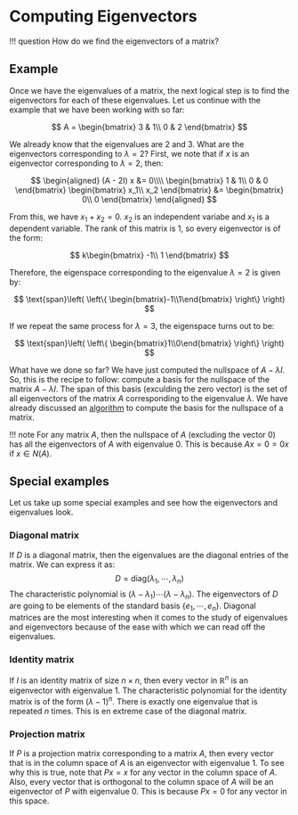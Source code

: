# Computing Eigenvectors

!!! question
	How do we find the eigenvectors of a matrix?



## Example

Once we have the eigenvalues of a matrix, the next logical step is to find the eigenvectors for each of these eigenvalues. Let us continue with the example that we have been working with so far:


$$
A = \begin{bmatrix}
3 & 1\\
0 & 2
\end{bmatrix}
$$


We already know that the eigenvalues are $2$ and $3$. What are the eigenvectors corresponding to $\lambda = 2$? First, we note that if $x$ is an eigenvector corresponding to $\lambda = 2$, then:


$$
\begin{aligned}
(A - 2I) x &= 0\\\\
\begin{bmatrix}
1 & 1\\
0 & 0
\end{bmatrix} \begin{bmatrix}
x_1\\
x_2
\end{bmatrix} &= \begin{bmatrix}
0\\
0
\end{bmatrix}
\end{aligned}
$$


From this, we have $x_1 + x_2 = 0$. $x_2$ is an independent variabe and $x_1$ is a dependent variable. The rank of this matrix is $1$, so every eigenvector is of the form:


$$
k\begin{bmatrix}
-1\\
1
\end{bmatrix}
$$


Therefore, the eigenspace corresponding to the eigenvalue $\lambda = 2$ is given by:


$$
\text{span}\left( \left\{ \begin{bmatrix}-1\\1\end{bmatrix} \right\} \right)
$$


If we repeat the same process for $\lambda = 3$, the eigenspace turns out to be:


$$
\text{span}\left( \left\{ \begin{bmatrix}1\\0\end{bmatrix} \right\} \right)
$$


What have we done so far? We have just computed the nullspace of $A - \lambda I$. So, this is the recipe to follow: compute a basis for the nullspace of the matrix $A - \lambda I$. The span of this basis (exculding the zero vector) is the set of all eigenvectors of the matrix $A$ corresponding to the eigenvalue $\lambda$. We have already discussed an [algorithm](../week-3/system_1.md) to compute the basis for the nullspace of a matrix.

!!! note
    For any matrix $A$, then the nullspace of $A$ (excluding the vector $0$) has all the eigenvectors of $A$ with eigenvalue $0$. This is because $Ax = 0 = 0x$ if $x \in N(A)$.



## Special examples

Let us take up some special examples and see how the eigenvectors and eigenvalues look.



### Diagonal matrix

If $D$ is a diagonal matrix, then the eigenvalues are the diagonal entries of the matrix. We can express it as:
$$
D = \text{diag}(\lambda_1, \cdots, \lambda_n)
$$
The characteristic polynomial is $(\lambda - \lambda_1) \cdots (\lambda - \lambda_n)$. The eigenvectors of $D$ are going to be elements of the standard basis $\{e_1, \cdots, e_n\}$. Diagonal matrices are the most interesting when it comes to the study of eigenvalues and eigenvectors because of the ease with which we can read off the eigenvalues.



### Identity matrix

If $I$ is an identity matrix of size $n \times n$, then every vector in $\mathbb{R}^{n}$ is an eigenvector with eigenvalue $1$. The characteristic polynomial for the identity matrix is of the form $(\lambda - 1)^n$. There is exactly one eigenvalue that is repeated $n$ times. This is en extreme case of the diagonal matrix.



### Projection matrix

If $P$ is a projection matrix corresponding to a matrix $A$, then every vector that is in the column space of $A$ is  an eigenvector with eigenvalue $1$. To see why this is true, note that $Px = x$ for any vector in the column space of $A$. Also, every vector that is orthogonal to the column space of $A$ will be an eigenvector of $P$ with eigenvalue $0$. This is because $Px = 0$ for any vector in this space.



